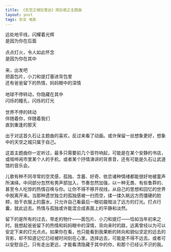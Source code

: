 ```yaml
---
title: 《天空之城拉普达》观后感之主题曲
layout: post
tags: 杂文 电影
---
```



<pre>
远处地平线，闪耀着光辉
是因为你在后面

点点灯火，令人如此怀念
是因为你在其中

来，出发吧
把面包片，小刀和提灯塞进背包里
还有爸爸留下的热情，妈妈眼中的深情

地球不停转动，你隐藏在其中
闪烁的瞳孔，闪烁的灯光

世界不停的转动
伴随着你，伴随着我们
直到重逢的那天
</pre>


出于对这首久石让主题曲的喜欢，反过来看了动画。或许保留一丝想象更好，想象中的天空之城只属于自己。

这首主题曲你一定听过，最多只需要前几个音符响起，可能是在某个安静的书店，或喧哗闹市里某个人的手机，或者某个抒情演讲的背景音，还有可能是久石让武道馆的音乐会。

儿歌有种不同寻常的空灵感，孤独、含蓄、好奇、依恋诸种情绪都能很好地被童声所演绎。中间部分忽然有男声部加入，节奏忽然加强，以一种无畏、有些鲁莽的、甚至令人吃惊的热情召唤与你。让你不得不移开视线，从自己的思想和回忆的世界中脱离开来。当那种遗世独立的孤独感被一扫而空，揉一揉久眺远方而僵硬的脸颊，拍干衣服上的露水，只允许自己看最后一眼初晨暗淡了远方的灯光。打点行囊，就此远去。热情与孤独或许能混合成表面上的平静和淡然。

留下的是所有的过去，带走的物什——面包片、小刀和提灯——恰如当年初来之时。我想起爸爸留下的热情和妈妈眼中的深情，背向来时的路，远离曾经以为可以安定下来的灯光点点。如果你在看，也只能看到我果断的转向和貌似坚定的远去的背影，却不知道记忆已经被时间刻在心里。选择远去，可能是不得不远去。或者可以安慰自己，只有走出更远，才能看清隐藏于其中的你，和那个已经认不识的我。
